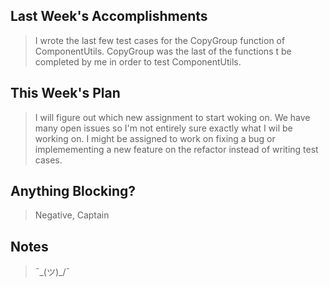 ## Last Week's Accomplishments

> I wrote the last few test cases for the CopyGroup function of ComponentUtils. CopyGroup was the last of the functions t be completed by me in order to test ComponentUtils. 

## This Week's Plan

> I will figure out which new assignment to start woking on. We have many open issues so I'm not entirely sure exactly what I wil be working on. I might be assigned to work on fixing a bug or implemementing a new feature on the refactor instead of writing test cases.

## Anything Blocking?

> Negative, Captain

## Notes

> ¯\_(ツ)_/¯ 
